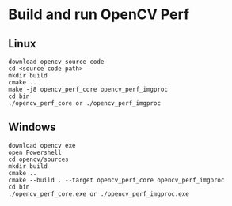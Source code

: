 # Build and run OpenCV Perf 

## Linux
```
download opencv source code
cd <source code path>
mkdir build
cmake ..
make -j8 opencv_perf_core opencv_perf_imgproc
cd bin
./opencv_perf_core or ./opencv_perf_imgproc

```
## Windows 
```
download opencv exe
open Powershell
cd opencv/sources
mkdir build
cmake ..
cmake --build . --target opencv_perf_core opencv_perf_imgproc
cd bin
./opencv_perf_core.exe or ./opencv_perf_imgproc.exe
```
